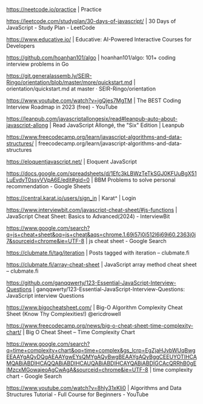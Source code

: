 https://neetcode.io/practice | Practice

https://leetcode.com/studyplan/30-days-of-javascript/ | 30 Days of JavaScript - Study Plan - LeetCode

https://www.educative.io/ | Educative: AI-Powered Interactive Courses for Developers

https://github.com/hoanhan101/algo | hoanhan101/algo: 101+ coding interview problems in Go

https://git.generalassemb.ly/SEIR-Ringo/orientation/blob/master/more/quickstart.md | orientation/quickstart.md at master · SEIR-Ringo/orientation

https://www.youtube.com/watch?v=jgQjes7MgTM | The BEST Coding Interview Roadmap in 2023 (free) - YouTube

https://leanpub.com/javascriptallongesix/read#leanpub-auto-about-javascript-allong | Read JavaScript Allongé, the "Six" Edition | Leanpub

https://www.freecodecamp.org/learn/javascript-algorithms-and-data-structures/ | freecodecamp.org/learn/javascript-algorithms-and-data-structures

https://eloquentjavascript.net/ | Eloquent JavaScript

https://docs.google.com/spreadsheets/d/1Efc3kLBWzTeTkSGJ0KFUuBgX51LuEvdyT0ssyVVpA6E/edit#gid=0 | BBM Problems to solve personal recommendation - Google Sheets

https://central.karat.io/users/sign_in | Karat^ | Login

https://www.interviewbit.com/javascript-cheat-sheet/#js-functions | JavaScript Cheat Sheet: Basics to Advanced(2024) - InterviewBit

https://www.google.com/search?q=js+cheat+sheet&oq=js+cheat&aqs=chrome.1.69i57j0i512l6j69i60.2363j0j7&sourceid=chrome&ie=UTF-8 | js cheat sheet - Google Search

https://clubmate.fi/tag/iteration | Posts tagged with iteration – clubmate.fi

https://clubmate.fi/array-cheat-sheet | JavaScript array method cheat sheet – clubmate.fi

https://github.com/ganqqwerty/123-Essential-JavaScript-Interview-Questions | ganqqwerty/123-Essential-JavaScript-Interview-Questions: JavaScript interview Questions

https://www.bigocheatsheet.com/ | Big-O Algorithm Complexity Cheat Sheet (Know Thy Complexities!) @ericdrowell

https://www.freecodecamp.org/news/big-o-cheat-sheet-time-complexity-chart/ | Big O Cheat Sheet – Time Complexity Chart

https://www.google.com/search?q=time+complexity+chart&oq=time+complex&gs_lcrp=EgZjaHJvbWUqBwgEEAAYgAQyDQgAEAAYgwEYsQMYgAQyBwgBEAAYgAQyBggCEEUYOTIHCAMQABiABDIHCAQQABiABDIHCAUQABiABDIHCAYQABiABDIGCAcQRRhB0gEIMzcxMGowajeoAgCwAgA&sourceid=chrome&ie=UTF-8 | time complexity chart - Google Search

https://www.youtube.com/watch?v=8hly31xKli0 | Algorithms and Data Structures Tutorial - Full Course for Beginners - YouTube